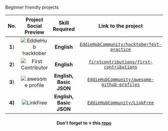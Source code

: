 Beginner friendly projects

|No.|Project Social Preview|Skill Required| Link to the project|
|:--:|:--:|:--:|:---:|
|**1**)|![EddieHub hacktober](https://user-images.githubusercontent.com/51878265/168510985-638dd072-6d1e-488a-9296-cfba7321b5bd.png)| **English**|[`EddieHubCommunity/hacktoberfest-practice`](https://github.com/EddieHubCommunity/hacktoberfest-practice)|
|**2**)|![First Contributor](https://user-images.githubusercontent.com/51878265/168511636-6073de31-a8fc-4653-bd99-533869d12590.png) |**English**|[`firstcontributions/first-contributions`](https://github.com/firstcontributions/first-contributions)
|**3**)|![awesome profile](https://user-images.githubusercontent.com/51878265/168512334-b48b2030-a084-48d2-b891-e4632af15fb3.png) |**English, Basic JSON**|[`EddieHubCommunity/awesome-github-profiles`](https://github.com/EddieHubCommunity/awesome-github-profiles)
|**4)**|![LinkFree](https://user-images.githubusercontent.com/51878265/168512653-ddfb7543-e54c-4ccf-a04f-3419295c199a.png)|**English, Basic JSON**|[`EddieHubCommunity/LinkFree`](https://github.com/EddieHubCommunity/LinkFree)

<h4 align="center">Don't forget to ⭐ this <a href="https://github.com/Pradumnasaraf/open-source-with-pradumna">repo</a></h4>
